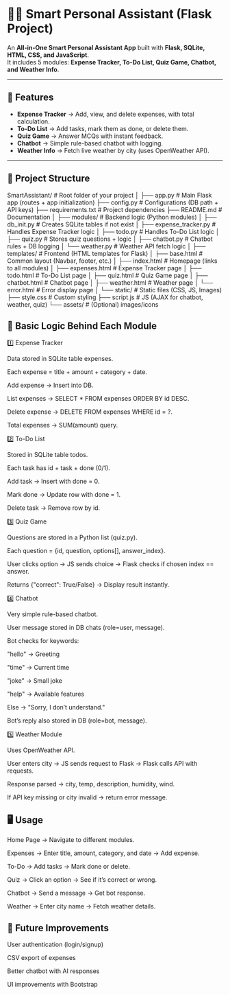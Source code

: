 # 🧑‍💻 Smart Personal Assistant (Flask Project)

An **All-in-One Smart Personal Assistant App** built with **Flask, SQLite, HTML, CSS, and JavaScript**.  
It includes 5 modules: **Expense Tracker, To-Do List, Quiz Game, Chatbot, and Weather Info**.

---

## 🚀 Features
- **Expense Tracker** → Add, view, and delete expenses, with total calculation.  
- **To-Do List** → Add tasks, mark them as done, or delete them.  
- **Quiz Game** → Answer MCQs with instant feedback.  
- **Chatbot** → Simple rule-based chatbot with logging.  
- **Weather Info** → Fetch live weather by city (uses OpenWeather API).  

---

## 📂 Project Structure

SmartAssistant/                # Root folder of your project
│
├── app.py                     # Main Flask app (routes + app initialization)
├── config.py                  # Configurations (DB path + API keys)
├── requirements.txt           # Project dependencies
├── README.md                  # Documentation
│
├── modules/                   # Backend logic (Python modules)
│   ├── db_init.py             # Creates SQLite tables if not exist
│   ├── expense_tracker.py     # Handles Expense Tracker logic
│   ├── todo.py                # Handles To-Do List logic
│   ├── quiz.py                # Stores quiz questions + logic
│   ├── chatbot.py             # Chatbot rules + DB logging
│   └── weather.py             # Weather API fetch logic
│
├── templates/                 # Frontend (HTML templates for Flask)
│   ├── base.html              # Common layout (Navbar, footer, etc.)
│   ├── index.html             # Homepage (links to all modules)
│   ├── expenses.html          # Expense Tracker page
│   ├── todo.html              # To-Do List page
│   ├── quiz.html              # Quiz Game page
│   ├── chatbot.html           # Chatbot page
│   ├── weather.html           # Weather page
│   └── error.html             # Error display page
│
└── static/                    # Static files (CSS, JS, Images)
    ├── style.css              # Custom styling
    ├── script.js              # JS (AJAX for chatbot, weather, quiz)
    └── assets/                # (Optional) images/icons



## 🧠 Basic Logic Behind Each Module
1️⃣ Expense Tracker

Data stored in SQLite table expenses.

Each expense = title + amount + category + date.

Add expense → Insert into DB.

List expenses → SELECT * FROM expenses ORDER BY id DESC.

Delete expense → DELETE FROM expenses WHERE id = ?.

Total expenses → SUM(amount) query.

2️⃣ To-Do List

Stored in SQLite table todos.

Each task has id + task + done (0/1).

Add task → Insert with done = 0.

Mark done → Update row with done = 1.

Delete task → Remove row by id.

3️⃣ Quiz Game

Questions are stored in a Python list (quiz.py).

Each question = {id, question, options[], answer_index}.

User clicks option → JS sends choice → Flask checks if chosen index == answer.

Returns {"correct": True/False} → Display result instantly.

4️⃣ Chatbot

Very simple rule-based chatbot.

User message stored in DB chats (role=user, message).

Bot checks for keywords:

"hello" → Greeting

"time" → Current time

"joke" → Small joke

"help" → Available features

Else → "Sorry, I don’t understand."

Bot’s reply also stored in DB (role=bot, message).

5️⃣ Weather Module

Uses OpenWeather API.

User enters city → JS sends request to Flask → Flask calls API with requests.

Response parsed → city, temp, description, humidity, wind.

If API key missing or city invalid → return error message.







## 🖥️ Usage

Home Page → Navigate to different modules.

Expenses → Enter title, amount, category, and date → Add expense.

To-Do → Add tasks → Mark done or delete.

Quiz → Click an option → See if it’s correct or wrong.

Chatbot → Send a message → Get bot response.

Weather → Enter city name → Fetch weather details.



## 🧩 Future Improvements

User authentication (login/signup)

CSV export of expenses

Better chatbot with AI responses

UI improvements with Bootstrap
